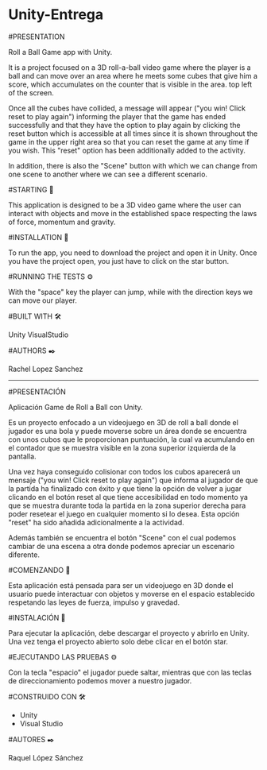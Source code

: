 # Unity-Entrega


#PRESENTATION

Roll a Ball Game app with Unity.

It is a project focused on a 3D roll-a-ball video game where the player is a ball and can move over an area where he meets some cubes that give him a score, which accumulates on the counter that is visible in the area. top left of the screen.

Once all the cubes have collided, a message will appear ("you win! Click reset to play again") informing the player that the game has ended successfully and that they have the option to play again by clicking the reset button which is accessible at all times since it is shown throughout the game in the upper right area so that you can reset the game at any time if you wish. This "reset" option has been additionally added to the activity.

In addition, there is also the "Scene" button with which we can change from one scene to another where we can see a different scenario.



#STARTING 🚀

This application is designed to be a 3D video game where the user can interact with objects and move in the established space respecting the laws of force, momentum and gravity.



#INSTALLATION 🔧

To run the app, you need to download the project and open it in Unity. Once you have the project open, you just have to click on the star button.



#RUNNING THE TESTS ⚙️

With the "space" key the player can jump, while with the direction keys we can move our player.



#BUILT WITH 🛠️

Unity
VisualStudio



#AUTHORS ✒️

Rachel Lopez Sanchez


-----------------------------------------------------------------------------------------------------------------------------------------------------------------------



#PRESENTACIÓN

Aplicación Game de Roll a Ball con Unity.

Es un proyecto enfocado a un videojuego en 3D de roll a ball donde el jugador es una bola y puede moverse sobre un área donde se encuentra con unos cubos que le proporcionan puntuación, la cual va acumulando en el contador que se muestra visible en la zona superior izquierda de la pantalla.

Una vez haya conseguido colisionar con todos los cubos aparecerá un mensaje ("you win! Click reset to play again") que informa al jugador de que la partida ha finalizado con éxito y que tiene la opción de volver a jugar clicando en el botón reset al que tiene accesibilidad en todo momento ya que se muestra durante toda la partida en la zona superior derecha para poder resetear el juego en cualquier momento si lo desea. Esta opción "reset" ha sido añadida adicionalmente a la actividad.

Además también se encuentra el botón "Scene" con el cual podemos cambiar de una escena a otra donde podemos apreciar un escenario diferente.



#COMENZANDO 🚀

Esta aplicación está pensada para ser un videojuego en 3D donde el usuario puede interactuar con objetos y moverse en el espacio establecido respetando las leyes de fuerza, impulso y gravedad.



#INSTALACIÓN 🔧

Para ejecutar la aplicación, debe descargar el proyecto y abrirlo en Unity.
Una vez tenga el proyecto abierto solo debe clicar en el botón star.



#EJECUTANDO LAS PRUEBAS ⚙️

Con la tecla "espacio" el jugador puede saltar, mientras que con las teclas de direccionamiento podemos mover a nuestro jugador.



#CONSTRUIDO CON 🛠️

- Unity
- Visual Studio 



#AUTORES ✒️

Raquel López Sánchez
